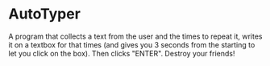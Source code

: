 # AutoTyper 

A program that collects a text from the user and the times to repeat it, writes it on a textbox for that times (and gives you 3 seconds from the starting to let you click on the box). Then clicks "ENTER". Destroy your friends!